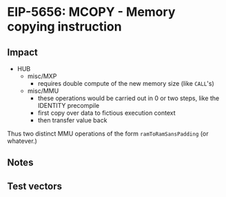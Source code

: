 # EIP-5656: MCOPY - Memory copying instruction

## Impact

- HUB
    - misc/MXP
        - requires double compute of the new memory size (like `CALL`'s)
    - misc/MMU
        - these operations would be carried out in 0 or two steps, like the IDENTITY precompile
        - first copy over data to fictious execution context
        - then transfer value back

Thus two distinct MMU operations of the form `ramToRamSansPadding` (or whatever.)

## Notes

## Test vectors

